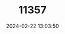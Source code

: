---
title: "11357"
category: "Lasmigona holstonia"
draft: false
date: 2024-02-22 13:03:50
languages:
  English: ["Tennessee Heelsplitter"]
---